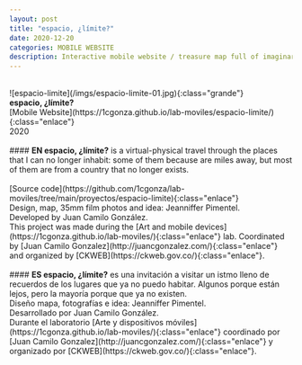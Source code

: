 ```yaml
---
layout: post
title: "espacio, ¿límite?"
date: 2020-12-20
categories: MOBILE WEBSITE
description: Interactive mobile website / treasure map full of imaginary places
---
```


<br>
![espacio-limite](/imgs/espacio-limite-01.jpg){:class="grande"}
<br>
<b>espacio, ¿límite?</b>
<br>
[Mobile Website](https://1cgonza.github.io/lab-moviles/espacio-limite/){:class="enlace"}<br>
2020<br>
<br>
#### <b> EN </b>
<b>espacio, ¿límite?</b> is a virtual-physical travel through the places that I can no longer inhabit: some of them because are miles away, but most of them are from a country that no longer exists.
<br>
<br>
[Source code](https://github.com/1cgonza/lab-moviles/tree/main/proyectos/espacio-limite){:class="enlace"}
<br>
Design, map, 35mm film photos and idea: Jeanniffer Pimentel.<br>
Developed by Juan Camilo González.<br>
This project was made during the [Art and mobile devices](https://1cgonza.github.io/lab-moviles/){:class="enlace"} lab. Coordinated by [Juan Camilo Gonzalez](http://juancgonzalez.com/){:class="enlace"} and organized by [CKWEB](https://ckweb.gov.co/){:class="enlace"}.<br>

<br>
#### <b> ES </b>
<b>espacio, ¿límite?</b> es una invitación a visitar un istmo lleno de recuerdos de los lugares que ya no puedo habitar. Algunos porque están lejos, pero la mayoría porque que ya no existen.
<br>
Diseño mapa, fotografías e idea: Jeanniffer Pimentel.<br>
Desarrollado por Juan Camilo González.<br>
Durante el laboratorio [Arte y dispositivos móviles](https://1cgonza.github.io/lab-moviles/){:class="enlace"} coordinado por [Juan Camilo Gonzalez](http://juancgonzalez.com/){:class="enlace"} y organizado por [CKWEB](https://ckweb.gov.co/){:class="enlace"}.<br>
